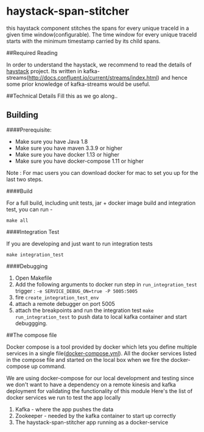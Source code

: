 # haystack-span-stitcher
this haystack component stitches the spans for every unique traceId in a given time window(configurable). 
The time window for every unique traceId starts with the minimum timestamp carried by its child spans.

##Required Reading
 
In order to understand the haystack, we recommend to read the details of [haystack](https://github.com/ExpediaDotCom/haystack) project. 
Its written in kafka-streams(http://docs.confluent.io/current/streams/index.html) and hence some prior knowledge of kafka-streams would be useful.
 

##Technical Details
Fill this as we go along..

## Building

####Prerequisite: 

* Make sure you have Java 1.8
* Make sure you have maven 3.3.9 or higher
* Make sure you have docker 1.13 or higher
* Make sure you have docker-compose 1.11 or higher


Note : For mac users you can download docker for mac to set you up for the last two steps.


####Build

For a full build, including unit tests, jar + docker image build and integration test, you can run -
```
make all
```

####Integration Test

If you are developing and just want to run integration tests 
```
make integration_test

```

####Debugging

1. Open Makefile
2. Add the following arguments to docker run step in `run_integration_test` trigger :
   ```-e SERVICE_DEBUG_ON=true -P 5005:5005```
3. fire `create_integration_test_env`
4. attach a remote debugger on port 5005
5. attach the breakpoints and run the integration test `make run_integration_test` to push data to local kafka container and start debuggging. 


##The compose file

Docker compose is a tool provided by docker which lets you define multiple services in a single file([docker-compose.yml](https://docs.docker.com/compose/compose-file/)).
All the docker services listed in the compose file and started on the local box when we fire the docker-compose up command. 

We are using docker-compose for our local development and testing since we don't want to have a dependency on a remote kinesis and kafka deployment for validating the functionality of this module
Here's the list of docker services we run to test the app locally
1. Kafka - where the app pushes the data
2. Zookeeper - needed by the kafka container to start up correctly
3. The haystack-span-stitcher app running as a docker-service